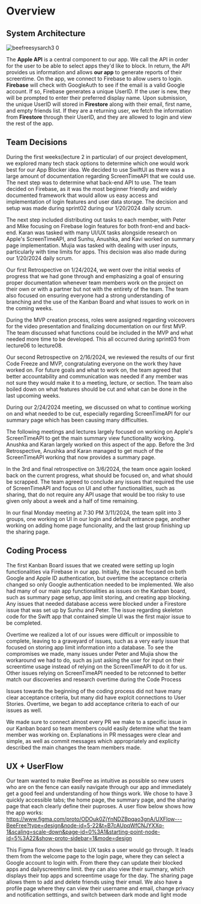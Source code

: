 # Overview

## System Architecture
![beefreesysarch3 0](https://github.com/ucsb-cs148-w24/project-pj12-appblocker/assets/52797797/2e03249b-8b85-4a85-b0e7-4c96defe9d84)


The **Apple API** is a central component to our app. We call the API in order for the user to be able to select apps they'd like to block. In return, the API provides us information and allows **our app** to generate reports of their screentime. On the app, we connect to Firebase to allow users to login. **Firebase** will check with GoogleAuth to see if the email is a valid Google account. If so, Firebase generates a unique UserID. If the user is new, they will be prompted to enter their preferred display name. Upon submission, the unique UserID will stored in **Firestore** along with their email, first name, and empty friends list. If they are a returning user, we fetch the information from **Firestore** through their UserID, and they are allowed to login and view the rest of the app. 

## Team Decisions
During the first weeks(lecture 2 in particular) of our project development, we explored many tech stack options to determine which one would work best for our App Blocker idea. We decided to use SwiftUI as there was a large amount of documentation regarding ScreenTimeAPI that we could use. The next step was to determine what back-end API to use. The team decided on Firebase, as it was the most beginner friendly and widely documented framework that would allow us easy access and implementation of login features and user data storage. The decision and setup was made during sprint02 during our 1/20/2024 daily scrum.

The next step included distributing out tasks to each member, with Peter and Mike focusing on Firebase login features for both front-end and back-end. Karan was tasked with many UI/UX tasks alongside research on Apple's ScreenTimeAPI, and Sunhu, Anushka, and Kavi worked on summary page implementation. Mujia was tasked with dealing with user inputs, particularly with time limits for apps. This decision was also made during our 1/20/2024 daily scrum.

Our first Retrospective on 1/24/2024, we went over the initial weeks of progress that we had gone through and emphasizing a goal of ensuring proper documentation whenever team members work on the project on their own or with a partner but not with the entirety of the team. The team also focused on ensuring everyone had a strong understanding of branching and the use of the Kanban Board and what issues to work on in the coming weeks. 

During the MVP creation process, roles were assigned regarding voiceovers for the video presentation and finalizing documentation on our first MVP. The team discussed what functions could be included in the MVP and what needed more time to be developed. This all occurred during sprint03 from lecture06 to lecture08.

Our second Retrospective on 2/16/2024, we reviewed the results of our first Code Freeze and MVP, congratulating everyone on the work they have worked on. For future goals and what to work on, the team agreed that better accountability and communication was needed if any member was not sure they would make it to a meeting, lecture, or section. The team also boiled down on what features should be cut and what can be done in the last upcoming weeks. 

During our 2/24/2024 meeting, we discussed on what to continue working on and what needed to be cut, especially regarding ScreenTimeAPI for our summary page which has been causing many difficulties. 

The following meetings and lectures largely focused on working on Apple's ScreenTimeAPI to get the main summary view functionality working. Anushka and Karan largely worked on this aspect of the app. Before the 3rd Retrospective, Anushka and Karan managed to get much of the ScreenTimeAPI working that now provides a summary page.

In the 3rd and final retrospective on 3/6/2024, the team once again looked back on the current progress, what should be focused on, and what should be scrapped. The team agreed to conclude any issues that required the use of ScreenTimeAPI and focus on UI and other functionalities, such as sharing, that do not require any API usage that would be too risky to use given only about a week and a half of time remaining.

In our final Monday meeting at 7:30 PM 3/11/2024, the team split into 3 groups, one working on UI in our login and default entrance page, another working on adding home page funcionality, and the last group finishing up the sharing page. 

## Coding Process
The first Kanban Board issues that we created were setting up login functionalities via Firebase in our app. Initially, the issue focused on both Google and Apple ID authentication, but overtime the acceptance criteria changed so only Google authentication needed to be implemented. We also had many of our main app functionalities as issues on the Kanban board, such as summary page setup, app limit storing, and creating app blocking. Any issues that needed database access were blocked under a Firestore issue that was set up by Sunhu and Peter. The issue regarding skeleton code for the Swift app that contained simple UI was the first major issue to be completed. 

Overtime we realized a lot of our issues were difficult or impossible to complete, leaving to a graveyard of issues, such as a very early issue that focused on storing app limit information into a database. To see the compromises we made, many issues under Peter and Mujia show the workaround we had to do, such as just asking the user for input on their screentime usage instead of relying on the ScreenTimeAPI to do it for us. Other issues relying on ScreenTimeAPI needed to be retconned to better match our discoveries and research overtime during the Code Process 

Issues towards the beginning of the coding process did not have many clear acceptance criteria, but many did have explcit connections to User Stories. Overtime, we began to add acceptance criteria to each of our issues as well. 

We made sure to connect almost every PR we make to a specific issue in our Kanban board so team members could easily determine what the team member was working on. Explanations in PR messages were clear and simple, as well as commit messages which appropriately and explicity described the main changes the team members made. 
## UX + UserFlow
Our team wanted to make BeeFree as intuitive as possible so new users who are on the fence can easily navigate through our app and immediately get a good feel and understanding of how things work. We chose to have 3 quickly accessible tabs; the home page, the summary page, and the sharing page that each clearly define their puproses. A user flow below shows how the app works:
https://www.figma.com/proto/ODOuk0ZjYnNDZBpqao3gnA/UXFlow---BeeFree?type=design&node-id=5-22&t=B7cAUpqWfCNJYXXq-1&scaling=scale-down&page-id=0%3A1&starting-point-node-id=5%3A22&show-proto-sidebar=1&mode=design

This Figma flow shows the basic UX tasks a user would go through. It leads them from the welcome page to the login page, where they can select a Google account to login with. From there they can update their blocked apps and dailyscreentime limit. they can also view their summary, which displays their top apps and screentime usage for the day. The sharing page allows them to add and delete friends using their email. We also have a profile page where they can view their username and email, change privacy and notification setttings, and switch between dark mode and light mode

